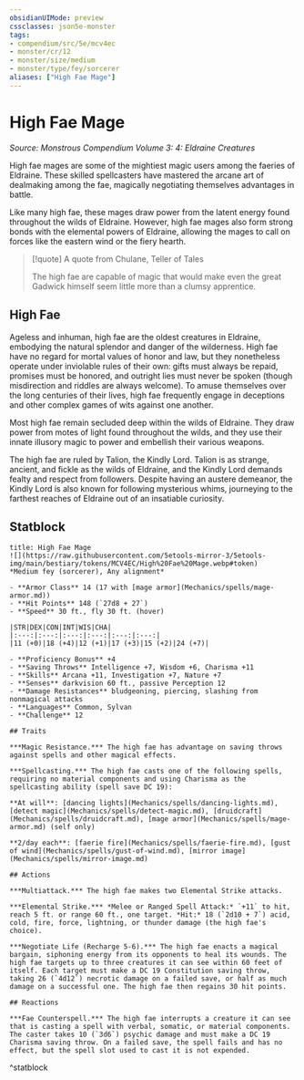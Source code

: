```yaml
---
obsidianUIMode: preview
cssclasses: json5e-monster
tags:
- compendium/src/5e/mcv4ec
- monster/cr/12
- monster/size/medium
- monster/type/fey/sorcerer
aliases: ["High Fae Mage"]
---
```

# High Fae Mage
*Source: Monstrous Compendium Volume 3: 4: Eldraine Creatures*  

High fae mages are some of the mightiest magic users among the faeries of Eldraine. These skilled spellcasters have mastered the arcane art of dealmaking among the fae, magically negotiating themselves advantages in battle.

Like many high fae, these mages draw power from the latent energy found throughout the wilds of Eldraine. However, high fae mages also form strong bonds with the elemental powers of Eldraine, allowing the mages to call on forces like the eastern wind or the fiery hearth.

> [!quote] A quote from Chulane, Teller of Tales  
> 
> The high fae are capable of magic that would make even the great Gadwick himself seem little more than a clumsy apprentice.

## High Fae

Ageless and inhuman, high fae are the oldest creatures in Eldraine, embodying the natural splendor and danger of the wilderness. High fae have no regard for mortal values of honor and law, but they nonetheless operate under inviolable rules of their own: gifts must always be repaid, promises must be honored, and outright lies must never be spoken (though misdirection and riddles are always welcome). To amuse themselves over the long centuries of their lives, high fae frequently engage in deceptions and other complex games of wits against one another.

Most high fae remain secluded deep within the wilds of Eldraine. They draw power from motes of light found throughout the wilds, and they use their innate illusory magic to power and embellish their various weapons.

The high fae are ruled by Talion, the Kindly Lord. Talion is as strange, ancient, and fickle as the wilds of Eldraine, and the Kindly Lord demands fealty and respect from followers. Despite having an austere demeanor, the Kindly Lord is also known for following mysterious whims, journeying to the farthest reaches of Eldraine out of an insatiable curiosity.

## Statblock

```ad-statblock
title: High Fae Mage
![](https://raw.githubusercontent.com/5etools-mirror-3/5etools-img/main/bestiary/tokens/MCV4EC/High%20Fae%20Mage.webp#token)
*Medium fey (sorcerer), Any alignment*

- **Armor Class** 14 (17 with [mage armor](Mechanics/spells/mage-armor.md))
- **Hit Points** 148 (`27d8 + 27`)
- **Speed** 30 ft., fly 30 ft. (hover)

|STR|DEX|CON|INT|WIS|CHA|
|:---:|:---:|:---:|:---:|:---:|:---:|
|11 (+0)|18 (+4)|12 (+1)|17 (+3)|15 (+2)|24 (+7)|

- **Proficiency Bonus** +4
- **Saving Throws** Intelligence +7, Wisdom +6, Charisma +11
- **Skills** Arcana +11, Investigation +7, Nature +7
- **Senses** darkvision 60 ft., passive Perception 12
- **Damage Resistances** bludgeoning, piercing, slashing from nonmagical attacks
- **Languages** Common, Sylvan
- **Challenge** 12

## Traits

***Magic Resistance.*** The high fae has advantage on saving throws against spells and other magical effects.

***Spellcasting.*** The high fae casts one of the following spells, requiring no material components and using Charisma as the spellcasting ability (spell save DC 19):

**At will**: [dancing lights](Mechanics/spells/dancing-lights.md), [detect magic](Mechanics/spells/detect-magic.md), [druidcraft](Mechanics/spells/druidcraft.md), [mage armor](Mechanics/spells/mage-armor.md) (self only)

**2/day each**: [faerie fire](Mechanics/spells/faerie-fire.md), [gust of wind](Mechanics/spells/gust-of-wind.md), [mirror image](Mechanics/spells/mirror-image.md)

## Actions

***Multiattack.*** The high fae makes two Elemental Strike attacks.

***Elemental Strike.*** *Melee or Ranged Spell Attack:* `+11` to hit, reach 5 ft. or range 60 ft., one target. *Hit:* 18 (`2d10 + 7`) acid, cold, fire, force, lightning, or thunder damage (the high fae's choice).

***Negotiate Life (Recharge 5-6).*** The high fae enacts a magical bargain, siphoning energy from its opponents to heal its wounds. The high fae targets up to three creatures it can see within 60 feet of itself. Each target must make a DC 19 Constitution saving throw, taking 26 (`4d12`) necrotic damage on a failed save, or half as much damage on a successful one. The high fae then regains 30 hit points.

## Reactions

***Fae Counterspell.*** The high fae interrupts a creature it can see that is casting a spell with verbal, somatic, or material components. The caster takes 10 (`3d6`) psychic damage and must make a DC 19 Charisma saving throw. On a failed save, the spell fails and has no effect, but the spell slot used to cast it is not expended.
```
^statblock